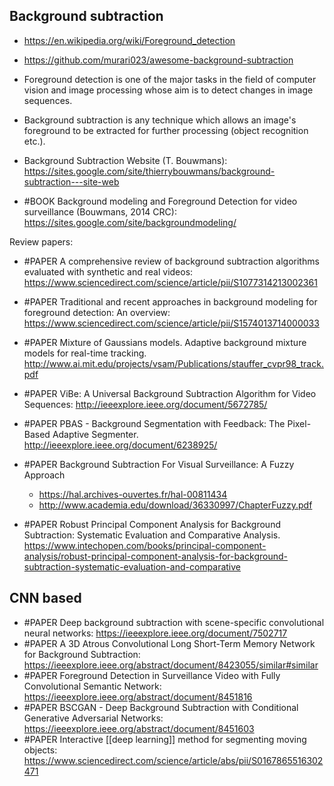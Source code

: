 ## Background subtraction
- https://en.wikipedia.org/wiki/Foreground_detection
- https://github.com/murari023/awesome-background-subtraction
- Foreground detection is one of the major tasks in the field of computer vision and image processing whose aim is to detect changes in image sequences. 
- Background subtraction is any technique which allows an image's foreground to be extracted for further processing (object recognition etc.).
- Background Subtraction Website (T. Bouwmans): https://sites.google.com/site/thierrybouwmans/background-subtraction---site-web

- #BOOK Background modeling and Foreground Detection for video surveillance (Bouwmans, 2014 CRC): https://sites.google.com/site/backgroundmodeling/

Review papers:
- #PAPER A comprehensive review of background subtraction algorithms evaluated with synthetic and real videos: https://www.sciencedirect.com/science/article/pii/S1077314213002361
- #PAPER Traditional and recent approaches in background modeling for foreground detection: An overview: https://www.sciencedirect.com/science/article/pii/S1574013714000033

- #PAPER Mixture of Gaussians models. Adaptive background mixture models for real-time tracking. http://www.ai.mit.edu/projects/vsam/Publications/stauffer_cvpr98_track.pdf
- #PAPER ViBe: A Universal Background Subtraction Algorithm for Video Sequences: http://ieeexplore.ieee.org/document/5672785/
- #PAPER PBAS - Background Segmentation with Feedback: The Pixel-Based Adaptive Segmenter. http://ieeexplore.ieee.org/document/6238925/
- #PAPER Background Subtraction For Visual Surveillance: A Fuzzy Approach
	- https://hal.archives-ouvertes.fr/hal-00811434
	- http://www.academia.edu/download/36330997/ChapterFuzzy.pdf
- #PAPER Robust Principal Component Analysis for Background Subtraction: Systematic Evaluation and Comparative Analysis. https://www.intechopen.com/books/principal-component-analysis/robust-principal-component-analysis-for-background-subtraction-systematic-evaluation-and-comparative

## CNN based
- #PAPER Deep background subtraction with scene-specific convolutional neural networks: https://ieeexplore.ieee.org/document/7502717
- #PAPER A 3D Atrous Convolutional Long Short-Term Memory Network for Background Subtraction: https://ieeexplore.ieee.org/abstract/document/8423055/similar#similar
- #PAPER Foreground Detection in Surveillance Video with Fully Convolutional Semantic Network: https://ieeexplore.ieee.org/abstract/document/8451816
- #PAPER BSCGAN - Deep Background Subtraction with Conditional Generative Adversarial Networks: https://ieeexplore.ieee.org/abstract/document/8451603
- #PAPER Interactive [[deep learning]] method for segmenting moving objects: https://www.sciencedirect.com/science/article/abs/pii/S0167865516302471